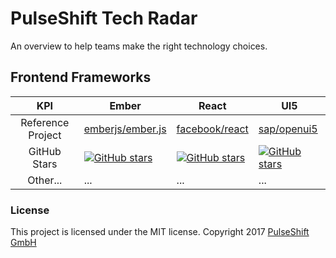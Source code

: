 # PulseShift Tech Radar

An overview to help teams make the right technology choices.

## Frontend Frameworks

KPI | Ember | React | UI5
:---: | --- | --- | ---
Reference Project | [emberjs/ember.js](https://github.com/emberjs/ember.js) | [facebook/react](https://github.com/facebook/react) | [sap/openui5](https://github.com/sap/openui5)
GitHub Stars | [![GitHub stars](https://img.shields.io/github/stars/badges/shields.svg?style=social&label=Star)](https://github.com/emberjs/ember.js) | [![GitHub stars](https://img.shields.io/github/stars/badges/shields.svg?style=social&label=Star)](https://github.com/facebook/react) | [![GitHub stars](https://img.shields.io/github/stars/badges/shields.svg?style=social&label=Star)](https://github.com/sap/openui5)
Other... | ... | ... | ...

### License

This project is licensed under the MIT license.
Copyright 2017 [PulseShift GmbH](https://pulseshift.com/en/index.html)
